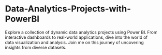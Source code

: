 # Data-Analytics-Projects-with-PowerBI
Explore a collection of dynamic data analytics projects using Power BI. From interactive dashboards to real-world applications, dive into the world of data visualization and analysis. Join me on this journey of uncovering insights from diverse datasets.

